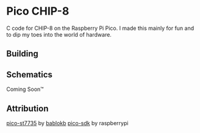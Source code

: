 # Pico CHIP-8
C code for CHIP-8 on the Raspberry Pi Pico.
I made this mainly for fun and to dip my toes into the world of hardware.

## Building

## Schematics
Coming Soon™️

## Attribution
[pico-st7735](https://github.com/bablokb/pico-st7735/tree/dd97ebb6de58f1b7cd9e24686ecae7584d3ad5cd) by [bablokb](https://github.com/bablokb)
[pico-sdk](https://github.com/raspberrypi/pico-sdk/tree/6a7db34ff63345a7badec79ebea3aaef1712f374) by raspberrypi
